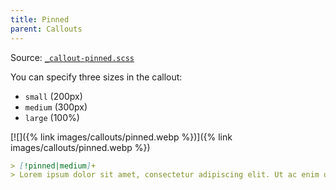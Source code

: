 ```yaml
---
title: Pinned
parent: Callouts
---
```


Source: [`_callout-pinned.scss`](https://github.com/ElsaTam/obsidian-fancy-a-story/blob/main/snippets/editor/callouts/_callout-pinned.scss)

You can specify three sizes in the callout:
- `small` (200px)
- `medium` (300px)
- `large` (100%)

[![]({% link images/callouts/pinned.webp %})]({% link images/callouts/pinned.webp %})

```markdown
> [!pinned|medium]+
> Lorem ipsum dolor sit amet, consectetur adipiscing elit. Ut ac enim ut sapien imperdiet gravida. Nulla sed turpis et neque tincidunt convallis.
```